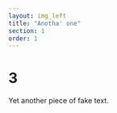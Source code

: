 ```yaml
---
layout: img_left
title: "Anotha' one"
section: 1
order: 1
---
```


# 3

Yet another piece of fake text.